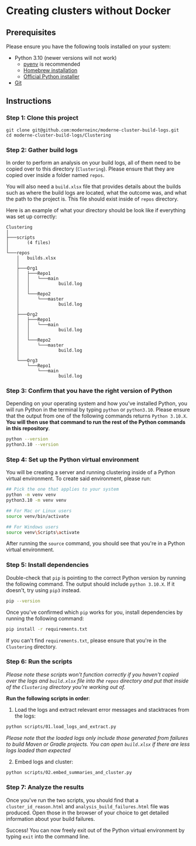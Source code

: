 # Creating clusters without Docker

## Prerequisites

Please ensure you have the following tools installed on your system:

* Python 3.10 (newer versions will not work)
  * [pyenv](https://github.com/pyenv/pyenv) is recommended
  * [Homebrew installation](https://formulae.brew.sh/formula/python@3.10) 
  * [Official Python installer](https://www.python.org/downloads/release/python-31014/)
* [Git](https://git-scm.com/downloads)

## Instructions

### Step 1: Clone this project

```shell
git clone git@github.com:moderneinc/moderne-cluster-build-logs.git
cd moderne-cluster-build-logs/Clustering
```

### Step 2: Gather build logs

In order to perform an analysis on your build logs, all of them need to be copied over to this directory (`Clustering`). Please ensure that they are copied over inside a folder named `repos`. 

You will also need a `build.xlsx` file that provides details about the builds such as where the build logs are located, what the outcome was, and what the path to the project is. This file should exist inside of `repos` directory.

Here is an example of what your directory should be look like if everything was set up correctly:

```
Clustering
│
├───scripts
│       (4 files)
│
└───repos
    │   builds.xlsx
    │
    ├───Org1
    │   ├───Repo1
    │   │   └───main
    │   │           build.log
    │   │
    │   └───Repo2
    │       └───master
    │               build.log
    │
    ├───Org2
    │   ├───Repo1
    │   │   └───main
    │   │           build.log
    │   │
    │   └───Repo2
    │       └───master
    │               build.log
    │
    └───Org3
        └───Repo1
            └───main
                    build.log
```

### Step 3: Confirm that you have the right version of Python

Depending on your operating system and how you've installed Python, you will run Python in the terminal by typing `python` or `python3.10`. Please ensure that the output from one of the following commands returns `Python 3.10.X`. **You will then use that command to run the rest of the Python commands in this repository**. 

```bash
python --version
python3.10 --version
```

### Step 4: Set up the Python virtual environment

You will be creating a server and running clustering inside of a Python virtual environment. To create said environment, please run:

```bash
## Pick the one that applies to your system
python -m venv venv
python3.10 -m venv venv 

## For Mac or Linux users
source venv/bin/activate

## For Windows users
source venv\Scripts\activate
```

After running the `source` command, you should see that you're in a Python virtual environment.

### Step 5: Install dependencies

Double-check that `pip` is pointing to the correct Python version by running the following command. The output should include `python 3.10.X`. If it doesn't, try using `pip3` instead.

```bash
pip --version
```

Once you've confirmed which `pip` works for you, install dependencies by running the following command:

```bash
pip install -r requirements.txt
```

If you can't find `requirements.txt`, please ensure that you're in the `Clustering` directory.

### Step 6: Run the scripts

_Please note these scripts won't function correctly if you haven't copied over the logs and `build.xlsx` file into the `repos` directory and put that inside of the `Clustering` directory you're working out of._

**Run the following scripts in order**:

1. Load the logs and extract relevant error messages and stacktraces from the logs:

```bash
python scripts/01.load_logs_and_extract.py
```

_Please note that the loaded logs only include those generated from failures to build Maven or Gradle projects. You can open `build.xlsx` if there are less logs loaded than expected_

2. Embed logs and cluster:

```bash
python scripts/02.embed_summaries_and_cluster.py
```

### Step 7: Analyze the results

Once you've run the two scripts, you should find that a `cluster_id_reason.html` and `analysis_build_failures.html` file was produced. Open those in the browser of your choice to get detailed information about your build failures.

Success! You can now freely exit out of the Python virtual environment by typing `exit` into the command line.
